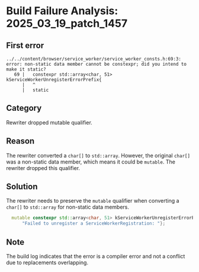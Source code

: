 # Build Failure Analysis: 2025_03_19_patch_1457

## First error

```
../../content/browser/service_worker/service_worker_consts.h:69:3: error: non-static data member cannot be constexpr; did you intend to make it static?
   69 |   constexpr std::array<char, 51> kServiceWorkerUnregisterErrorPrefix{
      |   ^
      |   static 
```

## Category
Rewriter dropped mutable qualifier.

## Reason
The rewriter converted a `char[]` to `std::array`. However, the original `char[]` was a non-static data member, which means it could be `mutable`. The rewriter dropped this qualifier.

## Solution
The rewriter needs to preserve the `mutable` qualifier when converting a `char[]` to `std::array` for non-static data members.
```c++
  mutable constexpr std::array<char, 51> kServiceWorkerUnregisterErrorPrefix{
      "Failed to unregister a ServiceWorkerRegistration: "};
```

## Note
The build log indicates that the error is a compiler error and not a conflict due to replacements overlapping.